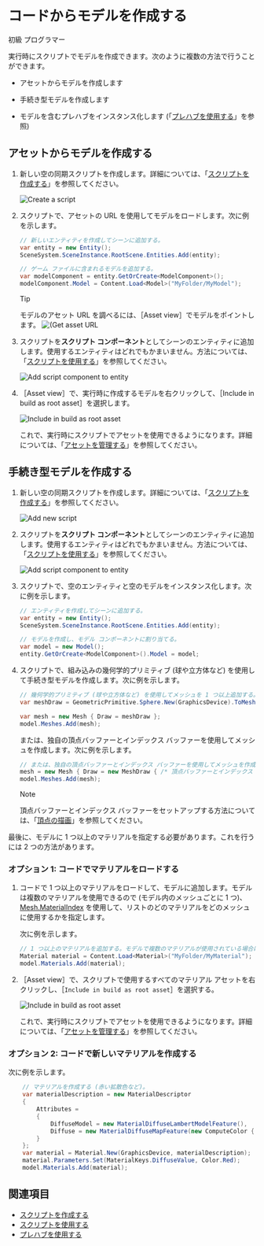 # コードからモデルを作成する

<span class="label label-doc-level">初級</span>
<span class="label label-doc-audience">プログラマー</span>

実行時にスクリプトでモデルを作成できます。次のように複数の方法で行うことができます。

* アセットからモデルを作成します

* 手続き型モデルを作成します

* モデルを含むプレハブをインスタンス化します (「[プレハブを使用する](../game-studio/prefabs/use-prefabs.md)」を参照)

## アセットからモデルを作成する

1. 新しい空の同期スクリプトを作成します。詳細については、「[スクリプトを作成する](../scripts/create-a-script.md)」を参照してください。

    ![Create a script](media/create-a-script-script-asset-selection.png)

2. スクリプトで、アセットの URL を使用してモデルをロードします。次に例を示します。

    ```cs
    // 新しいエンティティを作成してシーンに追加する。
	var entity = new Entity();
	SceneSystem.SceneInstance.RootScene.Entities.Add(entity);

    // ゲーム ファイルに含まれるモデルを追加する。
	var modelComponent = entity.GetOrCreate<ModelComponent>();
	modelComponent.Model = Content.Load<Model>("MyFolder/MyModel");
    ```

    >[!TIP]
    >モデルのアセット URL を調べるには、［Asset view］でモデルをポイントします。
    >![(Get asset URL](media/get-asset-url.png)

3. スクリプトを**スクリプト コンポーネント**としてシーンのエンティティに追加します。使用するエンティティはどれでもかまいません。方法については、「[スクリプトを使用する](use-a-script.md)」を参照してください。

    ![Add script component to entity](media/create-model-from-code-add-script-component.png)

4. ［Asset view］で、実行時に作成するモデルを右クリックして、［Include in build as root asset］を選択します。

    ![Include in build as root asset](media/create-model-from-code-include-in-build-as-root-asset.png)

    これで、実行時にスクリプトでアセットを使用できるようになります。詳細については、「[アセットを管理する](../game-studio/manage-assets.md)」を参照してください。

## 手続き型モデルを作成する

1. 新しい空の同期スクリプトを作成します。詳細については、「[スクリプトを作成する](create-a-script.md)」を参照してください。

    ![Add new script](media/create-model-from-code-add-new-script.gif)

2. スクリプトを**スクリプト コンポーネント**としてシーンのエンティティに追加します。使用するエンティティはどれでもかまいません。方法については、「[スクリプトを使用する](use-a-script.md)」を参照してください。

    ![Add script component to entity](media/create-model-from-code-add-script-component.png)

3. スクリプトで、空のエンティティと空のモデルをインスタンス化します。次に例を示します。

    ```cs
    // エンティティを作成してシーンに追加する。
    var entity = new Entity();
    SceneSystem.SceneInstance.RootScene.Entities.Add(entity);

    // モデルを作成し、モデル コンポーネントに割り当てる。
    var model = new Model();
    entity.GetOrCreate<ModelComponent>().Model = model;  
    ```

4. スクリプトで、組み込みの幾何学的プリミティブ (球や立方体など) を使用して手続き型モデルを作成します。次に例を示します。

    ```cs
    // 幾何学的プリミティブ (球や立方体など) を使用してメッシュを 1 つ以上追加する。
    var meshDraw = GeometricPrimitive.Sphere.New(GraphicsDevice).ToMeshDraw();

    var mesh = new Mesh { Draw = meshDraw };
    model.Meshes.Add(mesh);
    ```

    または、独自の頂点バッファーとインデックス バッファーを使用してメッシュを作成します。次に例を示します。

    ```cs
    // または、独自の頂点バッファーとインデックス バッファーを使用してメッシュを作成する。
    mesh = new Mesh { Draw = new MeshDraw { /* 頂点バッファーとインデックス バッファーのセットアップ */ } };
    model.Meshes.Add(mesh);
    ```

    >[!NOTE]
    >頂点バッファーとインデックス バッファーをセットアップする方法については、「[頂点の描画](../graphics/low-level-api/draw-vertices.md)」を参照してください。

最後に、モデルに 1 つ以上のマテリアルを指定する必要があります。これを行うには 2 つの方法があります。

### オプション 1: コードでマテリアルをロードする

1. コードで 1 つ以上のマテリアルをロードして、モデルに追加します。モデルは複数のマテリアルを使用できるので (モデル内のメッシュごとに 1 つ)、[Mesh.MaterialIndex](xref:Xenko.Rendering.Mesh.MaterialIndex) を使用して、リストのどのマテリアルをどのメッシュに使用するかを指定します。

    次に例を示します。

    ```cs
    // 1 つ以上のマテリアルを追加する。モデルで複数のマテリアルが使用されている場合は (メッシュごとに 1 つ)、Mesh.MaterialIndex でリストのマテリアルとメッシュの対応を指定する。
    Material material = Content.Load<Material>("MyFolder/MyMaterial");
    model.Materials.Add(material);
    ```

2. ［Asset view］で、スクリプトで使用するすべてのマテリアル アセットを右クリックし、［`Include in build as root asset`］を選択する。

    ![Include in build as root asset](media/create-model-from-code-include-material-in-build-as-root-asset.png)

    これで、実行時にスクリプトでアセットを使用できるようになります。詳細については、「[アセットを管理する](../game-studio/manage-assets.md)」を参照してください。

### オプション 2: コードで新しいマテリアルを作成する

次に例を示します。

```cs
    // マテリアルを作成する (赤い拡散色など)。
    var materialDescription = new MaterialDescriptor
    {
        Attributes =
	    {
	        DiffuseModel = new MaterialDiffuseLambertModelFeature(),
	        Diffuse = new MaterialDiffuseMapFeature(new ComputeColor { Key = MaterialKeys.DiffuseValue })
	    }
    };
    var material = Material.New(GraphicsDevice, materialDescription);
    material.Parameters.Set(MaterialKeys.DiffuseValue, Color.Red);
    model.Materials.Add(material);
```

## 関連項目

* [スクリプトを作成する](create-a-script.md)
* [スクリプトを使用する](use-a-script.md)
* [プレハブを使用する](../game-studio/prefabs/use-prefabs.md)
